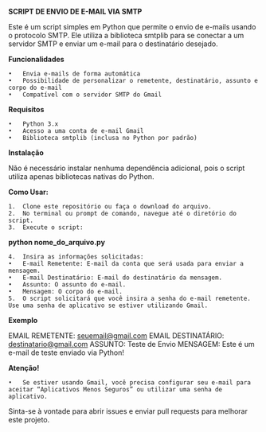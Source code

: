 **SCRIPT DE ENVIO DE E-MAIL VIA SMTP**

Este é um script simples em Python que permite o envio de e-mails usando o protocolo SMTP. Ele utiliza a biblioteca smtplib para se conectar a um servidor SMTP e enviar um e-mail para o destinatário desejado.

**Funcionalidades**

	•	Envia e-mails de forma automática
	•	Possibilidade de personalizar o remetente, destinatário, assunto e corpo do e-mail
	•	Compatível com o servidor SMTP do Gmail

**Requisitos**

	•	Python 3.x
	•	Acesso a uma conta de e-mail Gmail
	•	Biblioteca smtplib (inclusa no Python por padrão)

**Instalação**

Não é necessário instalar nenhuma dependência adicional, pois o script utiliza apenas bibliotecas nativas do Python.

**Como Usar:**

	1.	Clone este repositório ou faça o download do arquivo.
	2.	No terminal ou prompt de comando, navegue até o diretório do script.
	3.	Execute o script:

**python nome_do_arquivo.py**


	4.	Insira as informações solicitadas:
	•	E-mail Remetente: E-mail da conta que será usada para enviar a mensagem.
	•	E-mail Destinatário: E-mail do destinatário da mensagem.
	•	Assunto: O assunto do e-mail.
	•	Mensagem: O corpo do e-mail.
	5.	O script solicitará que você insira a senha do e-mail remetente. Use uma senha de aplicativo se estiver utilizando Gmail.

**Exemplo**

EMAIL REMETENTE: seuemail@gmail.com
EMAIL DESTINATÁRIO: destinatario@gmail.com
ASSUNTO: Teste de Envio
MENSAGEM: Este é um e-mail de teste enviado via Python!

**Atenção!**

	•	Se estiver usando Gmail, você precisa configurar seu e-mail para aceitar “Aplicativos Menos Seguros” ou utilizar uma senha de aplicativo.


Sinta-se à vontade para abrir issues e enviar pull requests para melhorar este projeto.
